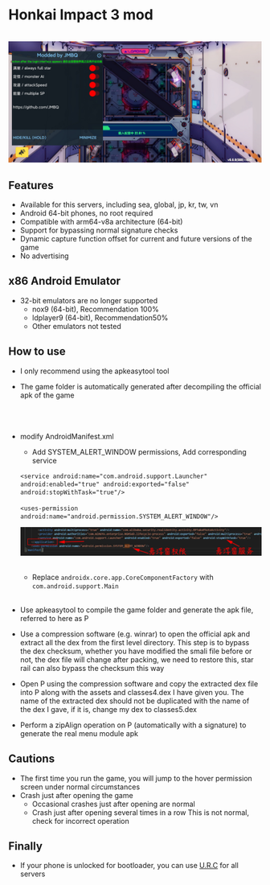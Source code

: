 # Honkai Impact 3 mod

<br>![image](img/01.jpg)</br>


   
## Features
* Available for this servers, including sea, global, jp, kr, tw, vn
* Android 64-bit phones, no root required
* Compatible with arm64-v8a architecture (64-bit)
* Support for bypassing normal signature checks
* Dynamic capture function offset for current and future versions of the game
* No advertising
  
## x86 Android Emulator
* 32-bit emulators are no longer supported
  * nox9 (64-bit), Recommendation 100%
  * ldplayer9 (64-bit), Recommendation50%
  * Other emulators not tested
  
## How to use
* I only recommend using the apkeasytool tool
* The game folder is automatically generated after decompiling the official apk of the game
<br></br>
<br></br>
* modify AndroidManifest.xml
  * Add SYSTEM_ALERT_WINDOW permissions, Add corresponding service
  ```
  <service android:name="com.android.support.Launcher" android:enabled="true" android:exported="false" android:stopWithTask="true"/>

  <uses-permission android:name="android.permission.SYSTEM_ALERT_WINDOW"/>
  ```
  ![image](img/02.jpg)
  <br></br>

  * Replace ```androidx.core.app.CoreComponentFactory``` with ```com.android.support.Main```
  <br></br>
* Use apkeasytool to compile the game folder and generate the apk file, referred to here as P
* Use a compression software (e.g. winrar) to open the official apk and extract all the dex from the first level directory. This step is to bypass the dex checksum, whether you have modified the smali file before or not, the dex file will change after packing, we need to restore this, star rail can also bypass the checksum this way
* Open P using the compression software and copy the extracted dex file into P along with the assets and classes4.dex I have given you. The name of the extracted dex should not be duplicated with the name of the dex I gave, if it is, change my dex to classes5.dex
* Perform a zipAlign operation on P (automatically with a signature) to generate the real menu module apk


## Cautions
* The first time you run the game, you will jump to the hover permission screen under normal circumstances
* Crash just after opening the game
  * Occasional crashes just after opening are normal
  * Crash just after opening several times in a row This is not normal, check for incorrect operation

## Finally
* If your phone is unlocked for bootloader, you can use [U.R.C](https://github.com/JMBQ/URC) for all servers
